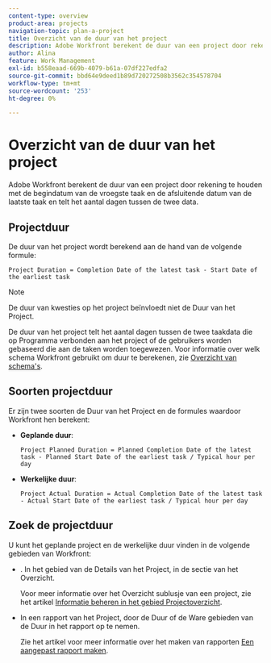 ```yaml
---
content-type: overview
product-area: projects
navigation-topic: plan-a-project
title: Overzicht van de duur van het project
description: Adobe Workfront berekent de duur van een project door rekening te houden met de begindatum van de vroegste taak en de afsluitende datum van de laatste taak en telt het aantal dagen tussen de twee data.
author: Alina
feature: Work Management
exl-id: b558eaad-669b-4079-b61a-07df227edfa2
source-git-commit: bbd64e9deed1b89d720272508b3562c354578704
workflow-type: tm+mt
source-wordcount: '253'
ht-degree: 0%

---
```


# Overzicht van de duur van het project

Adobe Workfront berekent de duur van een project door rekening te houden met de begindatum van de vroegste taak en de afsluitende datum van de laatste taak en telt het aantal dagen tussen de twee data.

## Projectduur

De duur van het project wordt berekend aan de hand van de volgende formule:

```
Project Duration = Completion Date of the latest task - Start Date of the earliest task
```

>[!NOTE]
>
>De duur van kwesties op het project beïnvloedt niet de Duur van het Project.

De duur van het project telt het aantal dagen tussen de twee taakdata die op Programma verbonden aan het project of de gebruikers worden gebaseerd die aan de taken worden toegewezen. Voor informatie over welk schema Workfront gebruikt om duur te berekenen, zie [Overzicht van schema&#39;s](../../../administration-and-setup/set-up-workfront/configure-timesheets-schedules/schedules-overview.md).

## Soorten projectduur

Er zijn twee soorten de Duur van het Project en de formules waardoor Workfront hen berekent:

<!--
<p data-mc-conditions="QuicksilverOrClassic.Draft mode">(NOTE: Check these formulas? Should they be divided by the hours per day?!) </p>
-->

* **Geplande duur**: 

   ```
   Project Planned Duration = Planned Completion Date of the latest task - Planned Start Date of the earliest task / Typical hour per day
   ```

* **Werkelijke duur**: 

   ```
   Project Actual Duration = Actual Completion Date of the latest task - Actual Start Date of the earliest task / Typical hour per day
   ```

## Zoek de projectduur

U kunt het geplande project en de werkelijke duur vinden in de volgende gebieden van Workfront:

* . In het gebied van de Details van het Project, in de sectie van het Overzicht.

   Voor meer informatie over het Overzicht sublusje van een project, zie het artikel [Informatie beheren in het gebied Projectoverzicht](../../../manage-work/projects/manage-projects/understand-project-overview-area.md).

* In een rapport van het Project, door de Duur of de Ware gebieden van de Duur in het rapport op te nemen.

   Zie het artikel voor meer informatie over het maken van rapporten [Een aangepast rapport maken](../../../reports-and-dashboards/reports/creating-and-managing-reports/create-custom-report.md).
